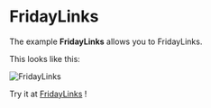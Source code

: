 # FridayLinks

The example **FridayLinks** allows you to FridayLinks.

This looks like this:

 ![FridayLinks](@site/static/img/examples/FridayLinks.png) 

Try it at <a href='/../automation/loadexample/FridayLinks' target='_blank'>FridayLinks</a> !



